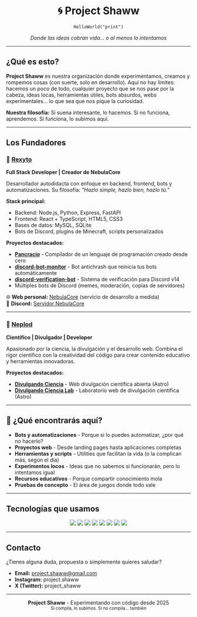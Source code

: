 <p align="center">
  <h1 align="center">🌀 Project Shaww</h1>
  <p align="center">
    <code>HelloWorld("print")</code>
  </p>
  <p align="center">
    <em>Donde las ideas cobran vida... o al menos lo intentamos</em>
  </p>
</p>

---

##  ¿Qué es esto?

**Project Shaww** es nuestra organización donde experimentamos, creamos y rompemos cosas (con suerte, solo en desarrollo). Aquí no hay límites: hacemos un poco de todo, cualquier proyecto que se nos pase por la cabeza, ideas locas, herramientas útiles, bots absurdos, webs experimentales... lo que sea que nos pique la curiosidad.

**Nuestra filosofía:** Si suena interesante, lo hacemos. Si no funciona, aprendemos. Si funciona, lo subimos aquí.

---

##  Los Fundadores

### 🔷 [Rexyto](https://github.com/Rexyto)
**Full Stack Developer | Creador de NebulaCore**

Desarrollador autodidacta con enfoque en backend, frontend, bots y automatizaciones. Su filosofía: *"Hazlo simple, hazlo bien, hazlo tú."*

**Stack principal:**
- Backend: Node.js, Python, Express, FastAPI
- Frontend: React + TypeScript, HTML5, CSS3
- Bases de datos: MySQL, SQLite
- Bots de Discord, plugins de Minecraft, scripts personalizados

**Proyectos destacados:**
- [**Pancracio**](https://github.com/Rexyto/Pancracio) - Compilador de un lenguaje de programación creado desde cero
- [**discord-bot-monitor**](https://github.com/Rexyto/discord-bot-monitor) - Bot antichrash que reinicia tus bots automáticamente
- [**discord-verification-bot**](https://github.com/Rexyto/discord-verification-bot) - Sistema de verificación para Discord v14
- Múltiples bots de Discord (memes, moderación, copias de servidores)

🌐 **Web personal:** [NebulaCore](http://nebulacoree.duckdns.org:4444) (servicio de desarrollo a medida)  
💬 **Discord:** [Servidor NebulaCore](https://discord.gg/rpUX4Cq8Ht)

---

### 🔶 [Neplod](https://github.com/Neplod)
**Científico | Divulgador | Developer**

Apasionado por la ciencia, la divulgación y el desarrollo web. Combina el rigor científico con la creatividad del código para crear contenido educativo y herramientas innovadoras.

**Proyectos destacados:**
- [**Divulgando Ciencia**](https://github.com/DivulgandoCiencia/divulgando-ciencia) - Web divulgación científica abierta (Astro)
- [**Divulgando Ciencia Lab**](https://github.com/Neplod/divulgando-ciencia-lab) - Laboratorio web de divulgación científica (Astro)

---

## 🚀 ¿Qué encontrarás aquí?

-  **Bots y automatizaciones** - Porque si lo puedes automatizar, ¿por qué no hacerlo?
-  **Proyectos web** - Desde landing pages hasta aplicaciones completas
-  **Herramientas y scripts** - Utilities que facilitan la vida (o la complican más, según el día)
-  **Experimentos locos** - Ideas que no sabemos si funcionarán, pero lo intentamos igual
-  **Recursos educativos** - Porque compartir conocimiento mola
- **Pruebas de concepto** - El área de juegos donde todo vale

---

##  Tecnologías que usamos

<p align="center">
  <img src="https://img.shields.io/badge/JavaScript-F7DF1E?style=for-the-badge&logo=javascript&logoColor=black" />
  <img src="https://img.shields.io/badge/TypeScript-007ACC?style=for-the-badge&logo=typescript&logoColor=white" />
  <img src="https://img.shields.io/badge/Python-3776AB?style=for-the-badge&logo=python&logoColor=white" />
  <img src="https://img.shields.io/badge/Node.js-43853D?style=for-the-badge&logo=node.js&logoColor=white" />
  <img src="https://img.shields.io/badge/React-20232A?style=for-the-badge&logo=react&logoColor=61DAFB" />
  <img src="https://img.shields.io/badge/Astro-FF5D01?style=for-the-badge&logo=astro&logoColor=white" />
  <img src="https://img.shields.io/badge/MySQL-005C84?style=for-the-badge&logo=mysql&logoColor=white" />
  <img src="https://img.shields.io/badge/Discord-7289DA?style=for-the-badge&logo=discord&logoColor=white" />
</p>

---

##  Contacto

¿Tienes alguna duda, propuesta o simplemente quieres saludar?

-  **Email:** project.shaww@gmail.com
-  **Instagram:** project.shaww
-  **X (Twitter):** project_shaww

---

<p align="center">
  <strong>Project Shaww</strong> - Experimentando con código desde 2025
  <br>
  <sub>Si compila, lo subimos. Si no compila... también</sub>
</p>


